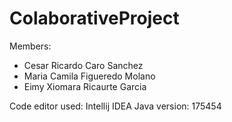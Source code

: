 # ColaborativeProject
Members:
- Cesar Ricardo Caro Sanchez
- Maria Camila Figueredo Molano
- Eimy Xiomara Ricaurte Garcia

Code editor used: Intellij IDEA
Java version: 175454

